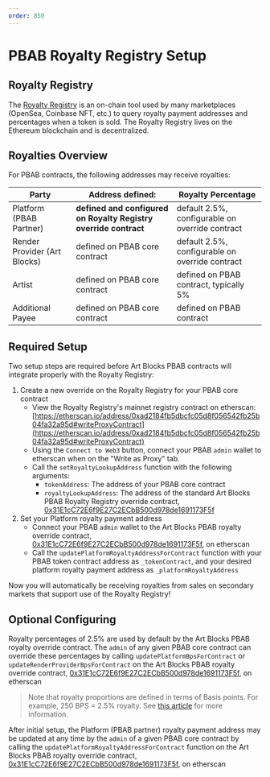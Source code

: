```yaml
---
order: 850
---
```

# PBAB Royalty Registry Setup

## Royalty Registry

The [Royalty Registry](https://royaltyregistry.xyz/lookup) is an on-chain tool used by many marketplaces (OpenSea, Coinbase NFT, etc.) to query royalty payment addresses and percentages when a token is sold. The Royalty Registry lives on the Ethereum blockchain and is decentralized.

## Royalties Overview

For PBAB contracts, the following addresses may receive royalties:

Party | Address defined: | Royalty Percentage
--- | --- | ---
Platform (PBAB Partner) | **defined and configured on Royalty Registry override contract** | default 2.5%, configurable on override contract
Render Provider (Art Blocks) | defined on PBAB core contract | default 2.5%, configurable on override contract
Artist | defined on PBAB core contract | defined on PBAB contract, typically 5%
Additional Payee | defined on PBAB core contract | defined on PBAB contract

## Required Setup

Two setup steps are required before Art Blocks PBAB contracts will integrate properly with the Royalty Registry:

1. Create a new override on the Royalty Registry for your PBAB core contract
   - View the Royalty Registry's mainnet registry contract on etherscan: [https://etherscan.io/address/0xad2184fb5dbcfc05d8f056542fb25b04fa32a95d#writeProxyContract](https://etherscan.io/address/0xad2184fb5dbcfc05d8f056542fb25b04fa32a95d#writeProxyContract)
   - Using the `Connect to Web3` button, connect your PBAB `admin` wallet to etherscan when on the "Write as Proxy" tab.
   - Call the `setRoyaltyLookupAddress` function with the following arguments:
     - `tokenAddress`: The address of your PBAB core contract
     - `royaltyLookupAddress`: The address of the standard Art Blocks PBAB Royalty Registry override contract, [0x31E1cC72E6f9E27C2ECbB500d978de1691173F5f](https://etherscan.io/address/0x31e1cc72e6f9e27c2ecbb500d978de1691173f5f#code)
2. Set your Platform royalty payment address
   - Connect your PBAB `admin` wallet to the Art Blocks PBAB royalty override contract, [0x31E1cC72E6f9E27C2ECbB500d978de1691173F5f](https://etherscan.io/address/0x31e1cc72e6f9e27c2ecbb500d978de1691173f5f#writeContract), on etherscan
   - Call the `updatePlatformRoyaltyAddressForContract` function with your PBAB token contract address as `_tokenContract`, and your desired platform royalty payment address as `_platformRoyaltyAddress`

Now you will automatically be receiving royalties from sales on secondary markets that support use of the Royalty Registry!

## Optional Configuring

Royalty percentages of 2.5% are used by default by the Art Blocks PBAB royalty override contract. The `admin` of any given PBAB core contract can override these percentages by calling `updatePlatformBpsForContract` or `updateRenderProviderBpsForContract` on the Art Blocks PBAB royalty override contract, [0x31E1cC72E6f9E27C2ECbB500d978de1691173F5f](https://etherscan.io/address/0x31e1cc72e6f9e27c2ecbb500d978de1691173f5f#writeContract), on etherscan
>Note that royalty proportions are defined in terms of Basis points. For example, 250 BPS = 2.5% royalty. See [this article](https://www.investopedia.com/terms/b/basispoint.asp) for more information.

After initial setup, the Platform (PBAB partner) royalty payment address may be updated at any time by the `admin` of a given PBAB core contract by calling the `updatePlatformRoyaltyAddressForContract` function on the Art Blocks PBAB royalty override contract, [0x31E1cC72E6f9E27C2ECbB500d978de1691173F5f](https://etherscan.io/address/0x31e1cc72e6f9e27c2ecbb500d978de1691173f5f#writeContract), on etherscan
